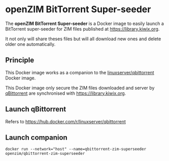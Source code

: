 openZIM BitTorrent Super-seeder
===============================

The **openZIM BitTorrent Super-seeder** is a Docker image to easily
launch a BitTorrent super-seeder for ZIM files published at
https://library.kiwix.org.

It not only will share theses files but will all download new ones and
delete older one automatically.

Principle
---------

This Docker image works as a companion to the
[linuxserver/qbittorrent](https://hub.docker.com/r/linuxserver/qbittorrent)
Docker image.

This Docker image only secure the ZIM files downloaded and server by
[qBittorrent](https://www.qbittorrent.org/) are synchronised with
https://library.kiwix.org.

Launch qBittorrent
------------------

Refers to https://hub.docker.com/r/linuxserver/qbittorrent

Launch companion
----------------

```
docker run --network="host" --name=qbittorrent-zim-superseeder openzim/qbittorrent-zim-superseeder
```